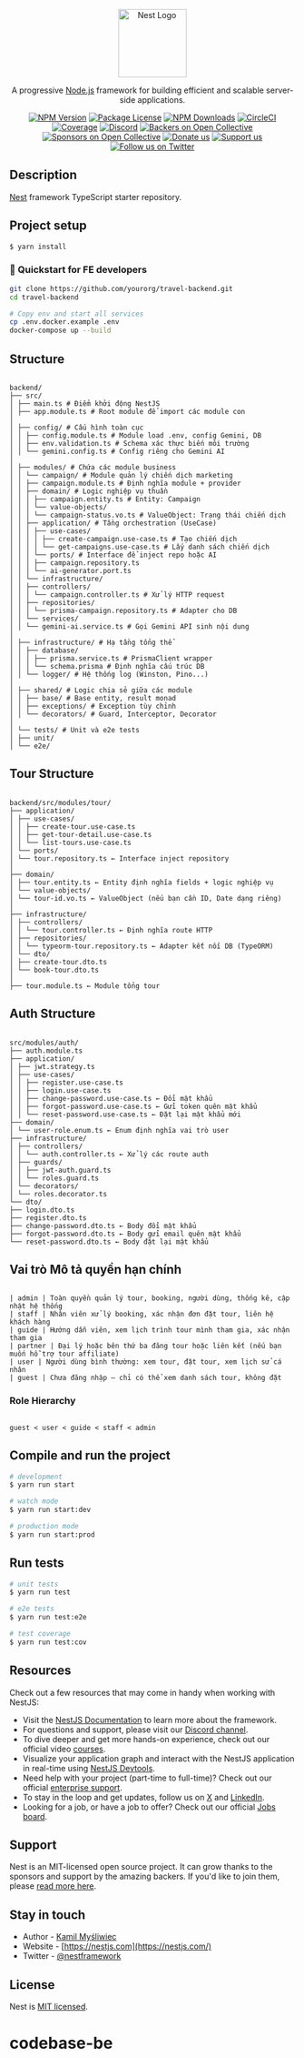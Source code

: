 <p align="center">
  <a href="http://nestjs.com/" target="blank"><img src="https://nestjs.com/img/logo-small.svg" width="120" alt="Nest Logo" /></a>
</p>

[circleci-image]: https://img.shields.io/circleci/build/github/nestjs/nest/master?token=abc123def456
[circleci-url]: https://circleci.com/gh/nestjs/nest

  <p align="center">A progressive <a href="http://nodejs.org" target="_blank">Node.js</a> framework for building efficient and scalable server-side applications.</p>
    <p align="center">
<a href="https://www.npmjs.com/~nestjscore" target="_blank"><img src="https://img.shields.io/npm/v/@nestjs/core.svg" alt="NPM Version" /></a>
<a href="https://www.npmjs.com/~nestjscore" target="_blank"><img src="https://img.shields.io/npm/l/@nestjs/core.svg" alt="Package License" /></a>
<a href="https://www.npmjs.com/~nestjscore" target="_blank"><img src="https://img.shields.io/npm/dm/@nestjs/common.svg" alt="NPM Downloads" /></a>
<a href="https://circleci.com/gh/nestjs/nest" target="_blank"><img src="https://img.shields.io/circleci/build/github/nestjs/nest/master" alt="CircleCI" /></a>
<a href="https://coveralls.io/github/nestjs/nest?branch=master" target="_blank"><img src="https://coveralls.io/repos/github/nestjs/nest/badge.svg?branch=master#9" alt="Coverage" /></a>
<a href="https://discord.gg/G7Qnnhy" target="_blank"><img src="https://img.shields.io/badge/discord-online-brightgreen.svg" alt="Discord"/></a>
<a href="https://opencollective.com/nest#backer" target="_blank"><img src="https://opencollective.com/nest/backers/badge.svg" alt="Backers on Open Collective" /></a>
<a href="https://opencollective.com/nest#sponsor" target="_blank"><img src="https://opencollective.com/nest/sponsors/badge.svg" alt="Sponsors on Open Collective" /></a>
  <a href="https://paypal.me/kamilmysliwiec" target="_blank"><img src="https://img.shields.io/badge/Donate-PayPal-ff3f59.svg" alt="Donate us"/></a>
    <a href="https://opencollective.com/nest#sponsor"  target="_blank"><img src="https://img.shields.io/badge/Support%20us-Open%20Collective-41B883.svg" alt="Support us"></a>
  <a href="https://twitter.com/nestframework" target="_blank"><img src="https://img.shields.io/twitter/follow/nestframework.svg?style=social&label=Follow" alt="Follow us on Twitter"></a>
</p>
  <!--[![Backers on Open Collective](https://opencollective.com/nest/backers/badge.svg)](https://opencollective.com/nest#backer)
  [![Sponsors on Open Collective](https://opencollective.com/nest/sponsors/badge.svg)](https://opencollective.com/nest#sponsor)-->

## Description

[Nest](https://github.com/nestjs/nest) framework TypeScript starter repository.

## Project setup

```bash
$ yarn install
```

### 🚀 Quickstart for FE developers

```bash
git clone https://github.com/yourorg/travel-backend.git
cd travel-backend

# Copy env and start all services
cp .env.docker.example .env
docker-compose up --build
```

## Structure

```

backend/
├── src/
│ ├── main.ts # Điểm khởi động NestJS
│ ├── app.module.ts # Root module để import các module con
│
│ ├── config/ # Cấu hình toàn cục
│ │ ├── config.module.ts # Module load .env, config Gemini, DB
│ │ ├── env.validation.ts # Schema xác thực biến môi trường
│ │ └── gemini.config.ts # Config riêng cho Gemini AI
│
│ ├── modules/ # Chứa các module business
│ │ └── campaign/ # Module quản lý chiến dịch marketing
│ │ ├── campaign.module.ts # Định nghĩa module + provider
│ │ ├── domain/ # Logic nghiệp vụ thuần
│ │ │ ├── campaign.entity.ts # Entity: Campaign
│ │ │ └── value-objects/
│ │ │ └── campaign-status.vo.ts # ValueObject: Trạng thái chiến dịch
│ │ ├── application/ # Tầng orchestration (UseCase)
│ │ │ ├── use-cases/
│ │ │ │ ├── create-campaign.use-case.ts # Tạo chiến dịch
│ │ │ │ └── get-campaigns.use-case.ts # Lấy danh sách chiến dịch
│ │ │ └── ports/ # Interface để inject repo hoặc AI
│ │ │ ├── campaign.repository.ts
│ │ │ └── ai-generator.port.ts
│ │ └── infrastructure/
│ │ ├── controllers/
│ │ │ └── campaign.controller.ts # Xử lý HTTP request
│ │ ├── repositories/
│ │ │ └── prisma-campaign.repository.ts # Adapter cho DB
│ │ └── services/
│ │ └── gemini-ai.service.ts # Gọi Gemini API sinh nội dung
│
│ ├── infrastructure/ # Hạ tầng tổng thể
│ │ ├── database/
│ │ │ ├── prisma.service.ts # PrismaClient wrapper
│ │ │ └── schema.prisma # Định nghĩa cấu trúc DB
│ │ └── logger/ # Hệ thống log (Winston, Pino...)
│
│ ├── shared/ # Logic chia sẻ giữa các module
│ │ ├── base/ # Base entity, result monad
│ │ ├── exceptions/ # Exception tùy chỉnh
│ │ └── decorators/ # Guard, Interceptor, Decorator
│
│ └── tests/ # Unit và e2e tests
│ ├── unit/
│ └── e2e/

```

## Tour Structure

```

backend/src/modules/tour/
├── application/
│ ├── use-cases/
│ │ ├── create-tour.use-case.ts
│ │ ├── get-tour-detail.use-case.ts
│ │ └── list-tours.use-case.ts
│ └── ports/
│ └── tour.repository.ts ← Interface inject repository
│
├── domain/
│ ├── tour.entity.ts ← Entity định nghĩa fields + logic nghiệp vụ
│ └── value-objects/
│ └── tour-id.vo.ts ← ValueObject (nếu bạn cần ID, Date dạng riêng)
│
├── infrastructure/
│ ├── controllers/
│ │ └── tour.controller.ts ← Định nghĩa route HTTP
│ ├── repositories/
│ │ └── typeorm-tour.repository.ts ← Adapter kết nối DB (TypeORM)
│ └── dto/
│ ├── create-tour.dto.ts
│ └── book-tour.dto.ts
│
├── tour.module.ts ← Module tổng tour

```

## Auth Structure

```

src/modules/auth/
├── auth.module.ts
├── application/
│ ├── jwt.strategy.ts
│ ├── use-cases/
│ │ ├── register.use-case.ts
│ │ ├── login.use-case.ts
│ │ ├── change-password.use-case.ts ← Đổi mật khẩu
│ │ ├── forgot-password.use-case.ts ← Gửi token quên mật khẩu
│ │ └── reset-password.use-case.ts ← Đặt lại mật khẩu mới
├── domain/
│ └── user-role.enum.ts ← Enum định nghĩa vai trò user
├── infrastructure/
│ ├── controllers/
│ │ └── auth.controller.ts ← Xử lý các route auth
│ ├── guards/
│ │ ├── jwt-auth.guard.ts
│ │ └── roles.guard.ts
│ └── decorators/
│ └── roles.decorator.ts
└── dto/
├── login.dto.ts
├── register.dto.ts
├── change-password.dto.ts ← Body đổi mật khẩu
├── forgot-password.dto.ts ← Body gửi email quên mật khẩu
└── reset-password.dto.ts ← Body đặt lại mật khẩu

```

## Vai trò Mô tả quyền hạn chính

```

| admin | Toàn quyền quản lý tour, booking, người dùng, thống kê, cập nhật hệ thống
| staff | Nhân viên xử lý booking, xác nhận đơn đặt tour, liên hệ khách hàng
| guide | Hướng dẫn viên, xem lịch trình tour mình tham gia, xác nhận tham gia
| partner | Đại lý hoặc bên thứ ba đăng tour hoặc liên kết (nếu bạn muốn hỗ trợ tour affiliate)
| user | Người dùng bình thường: xem tour, đặt tour, xem lịch sử cá nhân
| guest | Chưa đăng nhập – chỉ có thể xem danh sách tour, không đặt

```

### Role Hierarchy

```

guest < user < guide < staff < admin

```

## Compile and run the project

```bash
# development
$ yarn run start

# watch mode
$ yarn run start:dev

# production mode
$ yarn run start:prod
```

## Run tests

```bash
# unit tests
$ yarn run test

# e2e tests
$ yarn run test:e2e

# test coverage
$ yarn run test:cov
```

## Resources

Check out a few resources that may come in handy when working with NestJS:

- Visit the [NestJS Documentation](https://docs.nestjs.com) to learn more about the framework.
- For questions and support, please visit our [Discord channel](https://discord.gg/G7Qnnhy).
- To dive deeper and get more hands-on experience, check out our official video [courses](https://courses.nestjs.com/).
- Visualize your application graph and interact with the NestJS application in real-time using [NestJS Devtools](https://devtools.nestjs.com).
- Need help with your project (part-time to full-time)? Check out our official [enterprise support](https://enterprise.nestjs.com).
- To stay in the loop and get updates, follow us on [X](https://x.com/nestframework) and [LinkedIn](https://linkedin.com/company/nestjs).
- Looking for a job, or have a job to offer? Check out our official [Jobs board](https://jobs.nestjs.com).

## Support

Nest is an MIT-licensed open source project. It can grow thanks to the sponsors and support by the amazing backers. If you'd like to join them, please [read more here](https://docs.nestjs.com/support).

## Stay in touch

- Author - [Kamil Myśliwiec](https://twitter.com/kammysliwiec)
- Website - [https://nestjs.com](https://nestjs.com/)
- Twitter - [@nestframework](https://twitter.com/nestframework)

## License

Nest is [MIT licensed](https://github.com/nestjs/nest/blob/master/LICENSE).

# codebase-be
